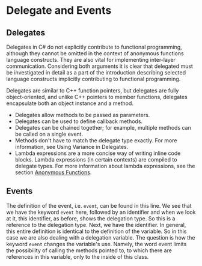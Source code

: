 <!--
//____________________________________________________________________________________________________________________________________
//
//  Copyright (C) 2024, Mariusz Postol LODZ POLAND.
//
//  To be in touch join the community by pressing the `Watch` button and get started commenting using the discussion panel at
//
//  https://github.com/mpostol/TP/discussions/182
//
//  by introducing yourself and telling us what you do with this community.
//_____________________________________________________________________________________________________________________________________
-->

# Delegate and Events

## Delegates

Delegates in C# do not explicitly contribute to functional programming, although they cannot be omitted in the context of anonymous functions language constructs. They are also vital for implementing inter-layer communication. Considering both arguments it is clear that delegated must be investigated in detail as a part of the introduction describing selected language constructs implicitly contributing to functional programming.

Delegates are similar to C++ function pointers, but delegates are fully object-oriented, and unlike C++ pointers to member functions, delegates encapsulate both an object instance and a method.

- Delegates allow methods to be passed as parameters.
- Delegates can be used to define callback methods.
- Delegates can be chained together; for example, multiple methods can be called on a single event.
- Methods don't have to match the delegate type exactly. For more information, see Using Variance in Delegates.
- Lambda expressions are a more concise way of writing inline code blocks. Lambda expressions (in certain contexts) are compiled to delegate types. For more information about lambda expressions, see the section [Anonymous Functions][AnonymousFunctions].

## Events

The definition of the event, i.e. `event`, can be found in this line. We see that we have the keyword `event` here, followed by an identifier and when we look at it, this identifier, as before, shows the delegation type. So this is a reference to the delegation type. Next, we have the identifier. In general, this entire definition is identical to the definition of the variable. So in this case we are also dealing with a delegation variable. The question is how the keyword `event` changes the variable's use. Namely, the word event limits the possibility of calling the methods pointed to, to which there are references in this variable, only to the inside of this class.

[AnonymousFunctions]: README.AnonymousFunctions.md
